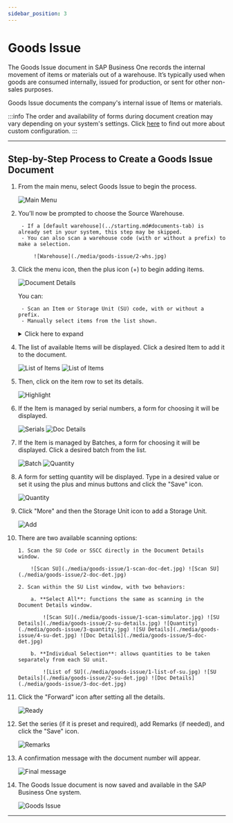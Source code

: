 ```yaml
---
sidebar_position: 3
---
```


# Goods Issue

The Goods Issue document in SAP Business One records the internal movement of items or materials out of a warehouse. It’s typically used when goods are consumed internally, issued for production, or sent for other non-sales purposes.

Goods Issue documents the company's internal issue of Items or materials.

:::info
    The order and availability of forms during document creation may vary depending on your system's settings. Click [here](../../administrator-guide/custom-configuration/overview.md) to find out more about custom configuration.
:::

---

## Step-by-Step Process to Create a Goods Issue Document

1. From the main menu, select Goods Issue to begin the process.

    ![Main Menu](./media/goods-issue/1-goods-issue.jpg)

2. You’ll now be prompted to choose the Source Warehouse.

        - If a [default warehouse](../starting.md#documents-tab) is already set in your system, this step may be skipped.
        - You can also scan a warehouse code (with or without a prefix) to make a selection.

            ![Warehouse](./media/goods-issue/2-whs.jpg)

3. Click the menu icon, then the plus icon (+) to begin adding items.

    ![Document Details](./media/goods-issue/3-doc-details.jpg)

    You can:

        - Scan an Item or Storage Unit (SU) code, with or without a prefix.
        - Manually select items from the list shown.

    <details>
    <summary>Click here to expand</summary>
    <div>
    Scanning an Item code of an Item that is not on the list adds the Item to the list.
    Scanning a code without a prefix leads to interpreting it as an Item code and works as described above.

    If a code without a prefix is scanned and an Item with this code is not found, the application attempts to validate the code as an SU code.

    ![Barcode](./media/barcode.png)

    You can scan an Item or SU code in this form, with or without a prefix. Scanning an Item code of an Item that is on the list leads to the quantity.

    ![Quantity](./media/goods-issue/4-quantity.jpg)
    </div>
    </details>

4. The list of available Items will be displayed. Click a desired Item to add it to the document.

    ![List of Items](./media/goods-issue/5-list-of-items.jpg) ![List of Items](./media/goods-issue/6-doc-det.jpg)

5. Then, click on the item row to set its details.

    ![Highlight](./media/goods-issue/7-doc-det.jpg)

6. If the Item is managed by serial numbers, a form for choosing it will be displayed.

    ![Serials](./media/goods-issue/11-serials.jpg) ![Doc Details](./media/goods-issue/12-doc-det.jpg)

7. If the Item is managed by Batches, a form for choosing it will be displayed. Click a desired batch from the list.

    ![Batch](./media/goods-issue/13-batches.jpg) ![Quantity](./media/goods-issue/14-quantity.jpg)

8. A form for setting quantity will be displayed. Type in a desired value or set it using the plus and minus buttons and click the "Save" icon.

    ![Quantity](./media/goods-issue/15-quantity.jpg)

9. Click "More" and then the Storage Unit icon to add a Storage Unit.

    ![Add](./media/goods-issue/16-doc-det.jpg)

10. There are two available scanning options:

        1. Scan the SU Code or SSCC directly in the Document Details window.

            ![Scan SU](./media/goods-issue/1-scan-doc-det.jpg) ![Scan SU](./media/goods-issue/2-doc-det.jpg)
        
        2. Scan within the SU List window, with two behaviors:

            a. **Select All**: functions the same as scanning in the Document Details window.

                ![Scan SU](./media/goods-issue/1-scan-simulator.jpg) ![SU Details](./media/goods-issue/2-su-details.jpg) ![Quantity](./media/goods-issue/3-quantity.jpg) ![SU Details](./media/goods-issue/4-su-det.jpg) ![Doc Details](./media/goods-issue/5-doc-det.jpg)

            b. **Individual Selection**: allows quantities to be taken separately from each SU unit.

                ![List of SU](./media/goods-issue/1-list-of-su.jpg) ![SU Details](./media/goods-issue/2-su-det.jpg) ![Doc Details](./media/goods-issue/3-doc-det.jpg)

11. Click the "Forward" icon after setting all the details.

    ![Ready](./media/goods-issue/21-doc-details.jpg)

12. Set the series (if it is preset and required), add Remarks (if needed), and click the "Save" icon.

    ![Remarks](./media/goods-issue/22-remarks.jpg)

13. A confirmation message with the document number will appear.

    ![Final message](./media/goods-issue/23-info-msg.jpg)

14. The Goods Issue document is now saved and available in the SAP Business One system.

    ![Goods Issue](./media/goods-issue/24-goods-issue.jpg)

---
